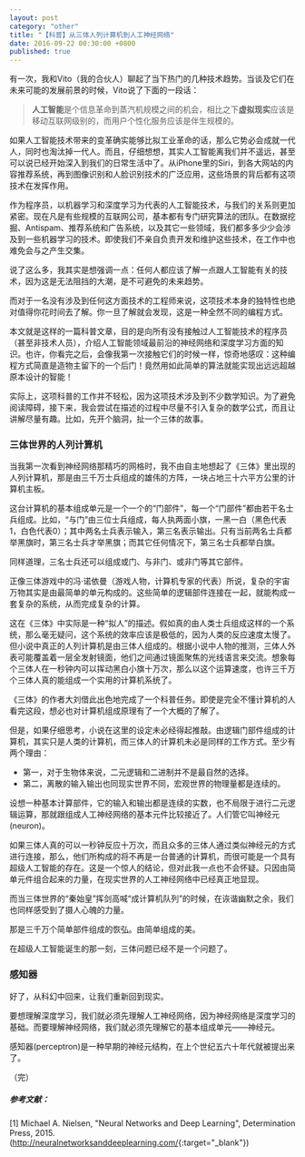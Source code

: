 ```yaml
---
layout: post
category: "other"
title: "【科普】从三体人列计算机到人工神经网络"
date: 2016-09-22 00:30:00 +0800
published: true
---
```


有一次，我和Vito（我的合伙人）聊起了当下热门的几种技术趋势。当谈及它们在未来可能的发展前景的时候，Vito说了下面的一段话：

> **人工智能**是个信息革命到蒸汽机规模之间的机会，相比之下**虚拟现实**应该是移动互联网级别的，而用户个性化服务应该是伴生规模的。

<!--more-->

如果人工智能技术带来的变革确实能够比拟工业革命的话，那么它势必会成就一代人，同时也淘汰掉一代人。而且，仔细想想，其实人工智能离我们并不遥远，甚至可以说已经开始深入到我们的日常生活中了。从iPhone里的Siri，到各大网站的内容推荐系统，再到图像识别和人脸识别技术的广泛应用，这些场景的背后都有这项技术在发挥作用。

作为程序员，以机器学习和深度学习为代表的人工智能技术，与我们的关系则更加紧密。现在凡是有些规模的互联网公司，基本都有专门研究算法的团队。在数据挖掘、Antispam、推荐系统和广告系统，以及其它一些领域，我们都多多少少会涉及到一些机器学习的技术。即使我们不亲自负责开发和维护这些技术，在工作中也难免会与之产生交集。

说了这么多，我其实是想强调一点：任何人都应该了解一点跟人工智能有关的技术，因为这是无法阻挡的大潮，是不可避免的未来趋势。

而对于一名没有涉及到任何这方面技术的工程师来说，这项技术本身的独特性也绝对值得你花时间去了解。你一旦了解就会发现，这是一种全然不同的编程方式。

本文就是这样的一篇科普文章，目的是向所有没有接触过人工智能技术的程序员（甚至非技术人员），介绍人工智能领域最前沿的神经网络和深度学习方面的知识。也许，你看完之后，会像我第一次接触它们的时候一样，惊奇地感叹：这种编程方式简直是造物主留下的一个后门！竟然用如此简单的算法就能实现出远远超越原本设计的智能！

实际上，这项科普的工作并不轻松，因为这项技术涉及到不少数学知识。为了避免阅读障碍，接下来，我会尝试在描述的过程中尽量不引入复杂的数学公式，而且让讲解尽量有趣。比如，先开个脑洞，扯一个三体的故事。

### 三体世界的人列计算机

当我第一次看到神经网络那精巧的网格时，我不由自主地想起了《三体》里出现的人列计算机，那是由三千万士兵组成的雄伟的方阵，一块占地三十六平方公里的计算机主板。

这台计算机的基本组成单元是一个一个的“门部件”，每一个“门部件”都由若干名士兵组成。比如，“与门”由三位士兵组成，每人执两面小旗，一黑一白（黑色代表1，白色代表0）；其中两名士兵表示输入，第三名表示输出。只有当前两名士兵都举黑旗时，第三名士兵才举黑旗；而其它任何情况下，第三名士兵都举白旗。

同样道理，三名士兵还可以组成或门、与非门、或非门等其它部件。

正像三体游戏中的冯·诺依曼（游戏人物，计算机专家的代表）所说，复杂的宇宙万物其实是由最简单的单元构成的。这些简单的逻辑部件连接在一起，就能构成一套复杂的系统，从而完成复杂的计算。

这在《三体》中实际是一种“拟人”的描述。假如真的由人类士兵组成这样的一个系统，那么毫无疑问，这个系统的效率应该是极低的，因为人类的反应速度太慢了。但小说中真正的人列计算机是由三体人组成的。根据小说中人物的推测，三体人外表可能覆盖着一层全发射镜面，他们之间通过镜面聚焦的光线语言来交流。想象每个三体人在一秒钟内可以挥动黑白小旗十万次，那么以这个运算速度，也许三千万个三体人真的能组成一个实用的计算机系统了。

《三体》的作者大刘借此出色地完成了一个科普任务。即使是完全不懂计算机的人看完这段，想必也对计算机组成原理有了一个大概的了解了。

但是，如果仔细思考，小说在这里的设定未必经得起推敲。由逻辑门部件组成的计算机，其实只是人类的计算机，而三体人的计算机未必是同样的工作方式。至少有两个理由：

* 第一，对于生物体来说，二元逻辑和二进制并不是最自然的选择。
* 第二，离散的输入输出也同现实世界不同，宏观世界的物理量都是连续的。

设想一种基本计算部件，它的输入和输出都是连续的实数，也不局限于进行二元逻辑运算，那就跟组成人工神经网络的基本元件比较接近了。人们管它叫神经元(neuron)。

如果三体人真的可以一秒钟反应十万次，而且众多的三体人通过类似神经元的方式进行连接，那么，他们所构成的将不再是一台普通的计算机，而很可能是一个具有超级人工智能的存在。这是一个惊人的结论，但对此我一点也不会怀疑。只因由简单元件组合起来的力量，在现实世界的人工神经网络中已经真正地显现。

而当三体世界的“秦始皇”挥剑高喊“成计算机队列”的时候，在诙谐幽默之余，我们也同样感受到了摄人心魄的力量。

那是三千万个简单部件组成的恢弘。由简单组成的美。

在超级人工智能诞生的那一刻，三体问题已经不是一个问题了。

### 感知器

好了，从科幻中回来，让我们重新回到现实。

要想理解深度学习，我们就必须先理解人工神经网络，因为神经网络是深度学习的基础。而要理解神经网络，我们就必须先理解它的基本组成单元——神经元。

感知器(perceptron)是一种早期的神经元结构，在上个世纪五六十年代就被提出来了。

（完）

##### 参考文献：

[1] Michael A. Nielsen, "Neural Networks and Deep Learning", Determination Press, 2015. (<http://neuralnetworksanddeeplearning.com/>{:target="_blank"})


